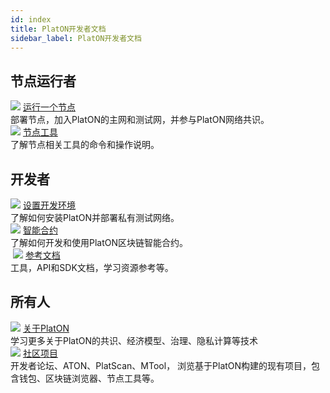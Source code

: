 ```yaml
---
id: index
title: PlatON开发者文档
sidebar_label: PlatON开发者文档
---
```


## 节点运行者
<div class="card-wrap">
    <!-- <div class="homepage-card">
        <img src="/alaya-devdocs/img/Install_Node.svg">
        <a href="/alaya-devdocs/zh-CN/Install_Node" class="card-title">安装一个节点</a>
        <div class="card-description">
        安装，配置和部署节点。
        </div>
    </div>
    <div class="homepage-card">
        <img src="/alaya-devdocs/img/Join_PlatON_NetWork.svg">
        <a href="/alaya-devdocs/zh-CN/Join_PlatON_NetWork" class="card-title">加入platon网络</a>
        <div class="card-description">
        如何加入PlatON的主网和测试网。
        </div>
    </div>
    <div class="homepage-card">
        <img src="/alaya-devdocs/img/Become_Verification_Node.svg">
        <a href="/alaya-devdocs/zh-CN/Become_Verification_Node" class="card-title">成为验证节点</a>
        <div class="card-description">
        参与PlatON网络共识。
        </div>
    </div> -->
    <div class="homepage-card">
        <img src="/alaya-devdocs/img/Install_Node.svg">
        <a href="/alaya-devdocs/zh-CN/Install_Node" class="card-title">运行一个节点</a>
        <div class="card-description">
        部署节点，加入PlatON的主网和测试网，并参与PlatON网络共识。
        </div>
    </div>
    <div class="homepage-card">
        <img src="/alaya-devdocs/img/nodeTool.svg">
        <a href="/alaya-devdocs/zh-CN/MTool_Manual" class="card-title">节点工具</a>
        <div class="card-description">
        了解节点相关工具的命令和操作说明。
        </div>
    </div>
</div>

## 开发者
<div class="card-wrap">
    <div class="homepage-card">
        <img src="/alaya-devdocs/img/Set_Develop_Env.svg">
        <a href="/alaya-devdocs/zh-CN/Install_PlatON" class="card-title">设置开发环境</a>
        <div class="card-description">
        了解如何安装PlatON并部署私有测试网络。
        </div>
    </div>
    <div class="homepage-card">
        <img src="/alaya-devdocs/img/Smart_Contract_Development.svg">
        <a href="/alaya-devdocs/zh-CN/EVM_Smart_Contract" class="card-title">智能合约</a>
        <div class="card-description">
        了解如何开发和使用PlatON区块链智能合约。
        </div>
    </div>
    <div class="homepage-card">
​        <img src="/alaya-devdocs/img/resdoc.svg">
        <a href="/alaya-devdocs/zh-CN/Java_SDK" class="card-title">参考文档</a>
        <div class="card-description">
        工具，API和SDK文档，学习资源参考等。	
        </div>
    </div>
</div>

## 所有人
<div class="card-wrap">
    <div class="homepage-card">
        <img src="/alaya-devdocs/img/about.svg">
        <a href="/alaya-devdocs/zh-CN/PlatON_Overall_Solution" class="card-title">关于PlatON</a>
        <div class="card-description">
        学习更多关于PlatON的共识、经济模型、治理、隐私计算等技术
        </div>
    </div>
    <div class="homepage-card">
        <img src="/alaya-devdocs/img/community.svg">
        <a href="/alaya-devdocs/zh-CN/community" class="card-title">社区项目</a>
        <div class="card-description">
        开发者论坛、ATON、PlatScan、MTool， 浏览基于PlatON构建的现有项目，包含钱包、区块链浏览器、节点工具等。
        </div>
    </div>
</div>
